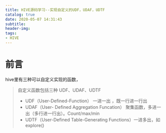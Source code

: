 ```yaml
---
title: HIVE源码学习--实现自定义的UDF，UDAF，UDTF
catalog: true
date: 2020-05-07 14:31:43
subtitle: 
header-img: 
tags:
- HIVE
---
```


# 前言

hive里有三种可以自定义实现的函数，
> 自定义函数包括三种 UDF、UDAF、UDTF
> - UDF（User-Defined-Function） 一进一出 ，既一行进一行出  
> - UDAF（User- Defined Aggregation Funcation） 聚集函数，多进一出（多行进一行出）。Count/max/min 
> - UDTF（User-Defined Table-Generating Functions）一进多出，如 explore() 